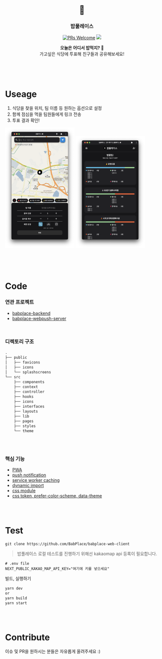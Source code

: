 <div width="100%" height="100%" align="center">

<h1 align="center">
🍚
</h1>

<p align="center">
  <h3 align="center"> 밥풀레이스 </h3>
  <a href="CONTRIBUTING.md#pull-requests"><img src="https://img.shields.io/badge/PRs-welcome-brightgreen.svg" alt="PRs Welcome"></a>
  <img src="https://img.shields.io/badge/License-MIT-blue.svg">
  </p>

<b>오늘은 어디서 밥먹지? 🍚</b></br>
가고싶은 식당에 투표해 친구들과 공유해보세요!

</div>

<br><br><br>

# Useage

1. 식당을 찾을 위치, 팀 이름 등 원하는 옵션으로 설정
2. 함께 점심을 먹을 팀원들에게 링크 전송
3. 투표 결과 확인!

<p float="left">
<img src="./assets/main.png" width="45%"/>
<img src="./assets/result.png" width="45%"/>
</p>

<br><br><br>

# Code

### 연관 프로젝트

- [babplace-backend](https://github.com/BabPlace/babplace-backend)
- [babplace-webpush-server](https://github.com/BabPlace/babplace-webpush-server)

<br>

### 디렉토리 구조

```shell
.
├── public
│   ├── favicons
│   ├── icons
│   └── splashscreens
└── src
    ├── components
    ├── context
    ├── controller
    ├── hooks
    ├── icons
    ├── interfaces
    ├── layouts
    ├── lib
    ├── pages
    ├── styles
    └── theme
```

<br><br>

### 핵심 기능

- [PWA](https://github.com/BabPlace/babplace-web-client/blob/b8a7b3e935ace2469e0cf45af1485e638a9b1037/next.config.js#L14-L26)
- [push notification](https://github.com/BabPlace/babplace-web-client/blob/b8a7b3e935ace2469e0cf45af1485e638a9b1037/public/sw_with_push_manager.js#L37-L62)
- [service worker caching](https://github.com/BabPlace/babplace-web-client/blob/b8a7b3e935ace2469e0cf45af1485e638a9b1037/public/sw_with_push_manager.js#L2-L30C1)
- [dynamic import](https://github.com/BabPlace/babplace-web-client/blob/b8a7b3e935ace2469e0cf45af1485e638a9b1037/src/components/pages/gola/Gola.tsx#L111-L114)
- [css module](./src/styles/)
- [css token, prefer-color-scheme, data-theme](./src/styles/globals.css)

<br><br>

# Test

```shell
git clone https://github.com/BabPlace/babplace-web-client
```

> 밥풀레이스 로컬 테스트를 진행하기 위해선 kakaomap api 등록이 필요합니다.

```text
# .env file
NEXT_PUBLIC_KAKAO_MAP_API_KEY="여기에 키를 넣으세요"
```

빌드, 실행하기

```shell
yarn dev
or
yarn build
yarn start
```

<br><br>

# Contribute

이슈 및 PR을 원하시는 분들은 자유롭게 올려주세요 :)
